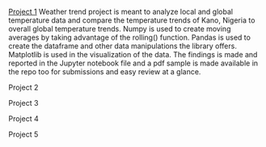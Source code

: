 [Project 1](https://github.com/komputarist/datascience_nd/tree/master/project%201)
    Weather trend project is meant to analyze local and global temperature data and compare the temperature trends of Kano, Nigeria to overall global temperature trends.
    Numpy is used to create moving averages by taking advantage of the rolling() function.
    Pandas is used to create the dataframe and other data manipulations the library offers.
    Matplotlib is used in the visualization of the data.
    The findings is made and reported in the Jupyter notebook file and a pdf sample is made available in the repo too for submissions and easy review at a glance. 

Project 2


Project 3


Project 4


Project 5